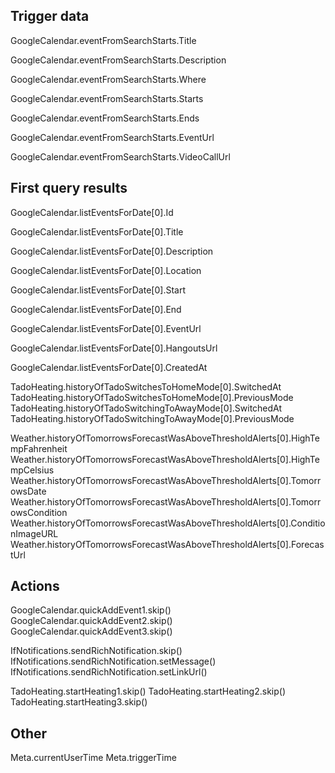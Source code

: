 ## Trigger data
GoogleCalendar.eventFromSearchStarts.Title

GoogleCalendar.eventFromSearchStarts.Description

GoogleCalendar.eventFromSearchStarts.Where

GoogleCalendar.eventFromSearchStarts.Starts

GoogleCalendar.eventFromSearchStarts.Ends

GoogleCalendar.eventFromSearchStarts.EventUrl

GoogleCalendar.eventFromSearchStarts.VideoCallUrl

## First query results
GoogleCalendar.listEventsForDate[0].Id

GoogleCalendar.listEventsForDate[0].Title

GoogleCalendar.listEventsForDate[0].Description

GoogleCalendar.listEventsForDate[0].Location

GoogleCalendar.listEventsForDate[0].Start

GoogleCalendar.listEventsForDate[0].End

GoogleCalendar.listEventsForDate[0].EventUrl

GoogleCalendar.listEventsForDate[0].HangoutsUrl

GoogleCalendar.listEventsForDate[0].CreatedAt


TadoHeating.historyOfTadoSwitchesToHomeMode[0].SwitchedAt
TadoHeating.historyOfTadoSwitchesToHomeMode[0].PreviousMode
TadoHeating.historyOfTadoSwitchingToAwayMode[0].SwitchedAt
TadoHeating.historyOfTadoSwitchingToAwayMode[0].PreviousMode

Weather.historyOfTomorrowsForecastWasAboveThresholdAlerts[0].HighTempFahrenheit
Weather.historyOfTomorrowsForecastWasAboveThresholdAlerts[0].HighTempCelsius
Weather.historyOfTomorrowsForecastWasAboveThresholdAlerts[0].TomorrowsDate
Weather.historyOfTomorrowsForecastWasAboveThresholdAlerts[0].TomorrowsCondition
Weather.historyOfTomorrowsForecastWasAboveThresholdAlerts[0].ConditionImageURL
Weather.historyOfTomorrowsForecastWasAboveThresholdAlerts[0].ForecastUrl

## Actions
GoogleCalendar.quickAddEvent1.skip()
GoogleCalendar.quickAddEvent2.skip()
GoogleCalendar.quickAddEvent3.skip()

IfNotifications.sendRichNotification.skip()
IfNotifications.sendRichNotification.setMessage()
IfNotifications.sendRichNotification.setLinkUrl()

TadoHeating.startHeating1.skip()
TadoHeating.startHeating2.skip()
TadoHeating.startHeating3.skip()

## Other
Meta.currentUserTime
Meta.triggerTime
